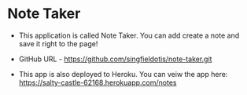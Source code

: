 # Note Taker 

- This application is called Note Taker. You can add create a note and save it right to the page!

- GitHub URL - https://github.com/singfieldotis/note-taker.git

- This app is also deployed to Heroku. You can veiw the app here: https://salty-castle-62168.herokuapp.com/notes
